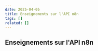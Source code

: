 ```yaml
---
date: 2025-04-05
title: Enseignements sur l'API n8n
tags: []
related: []
---
```


## Enseignements sur l'API n8n

##

